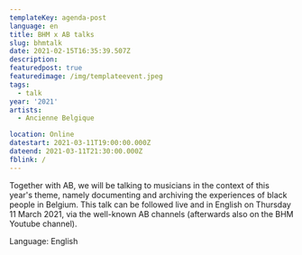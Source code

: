 ```yaml
---
templateKey: agenda-post
language: en
title: BHM x AB talks
slug: bhmtalk
date: 2021-02-15T16:35:39.507Z
description:
featuredpost: true
featuredimage: /img/templateevent.jpeg
tags:
  - talk
year: '2021'
artists:
  - Ancienne Belgique

location: Online
datestart: 2021-03-11T19:00:00.000Z
dateend: 2021-03-11T21:30:00.000Z
fblink: /
---
```




Together with AB, we will be talking to musicians in the context of this year's theme, namely documenting and archiving the experiences of black people in Belgium. This talk can be followed live and in English on Thursday 11 March 2021, via the well-known AB channels (afterwards also on the BHM Youtube channel).

Language: English
